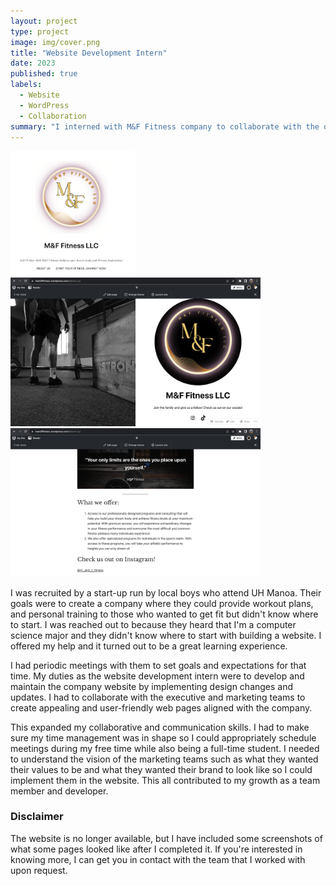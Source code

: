 ```yaml
---
layout: project
type: project
image: img/cover.png
title: "Website Development Intern"
date: 2023
published: true
labels:
  - Website
  - WordPress
  - Collaboration
summary: "I interned with M&F Fitness company to collaborate with the owner and create a new website for them."
---
```

<img width="200px" 
     class="rounded float-start pe-4" 
     src="../img/cover.png" >
<img width="400px" 
     class="rounded float-start pe-4" 
     src="../img/website3.png" >
<img width="400px" 
     class="rounded float-start pe-4" 
     src="../img/website2.png" >
     
I was recruited by a start-up run by local boys who attend UH Manoa. Their goals were to create a company where they could provide workout plans, and personal training to those who wanted to get fit but didn't know where to start. I was reached out to because they heard that I'm a computer science major and they didn't know where to start with building a website. I offered my help and it turned out to be a great learning experience.

I had periodic meetings with them to set goals and expectations for that time. My duties as the website development intern were to develop and maintain the company website by implementing design changes and updates. I had to collaborate with the executive and marketing teams to create appealing and user-friendly web pages aligned with the company.

This expanded my collaborative and communication skills. I had to make sure my time management was in shape so I could appropriately schedule meetings during my free time while also being a full-time student. I needed to understand the vision of the marketing teams such as what they wanted their values to be and what they wanted their brand to look like so I could implement them in the website. This all contributed to my growth as a team member and developer.

### Disclaimer
The website is no longer available, but I have included some screenshots of what some pages looked like after I completed it. If you're interested in knowing more, I can get you in contact with the team that I worked with upon request.
